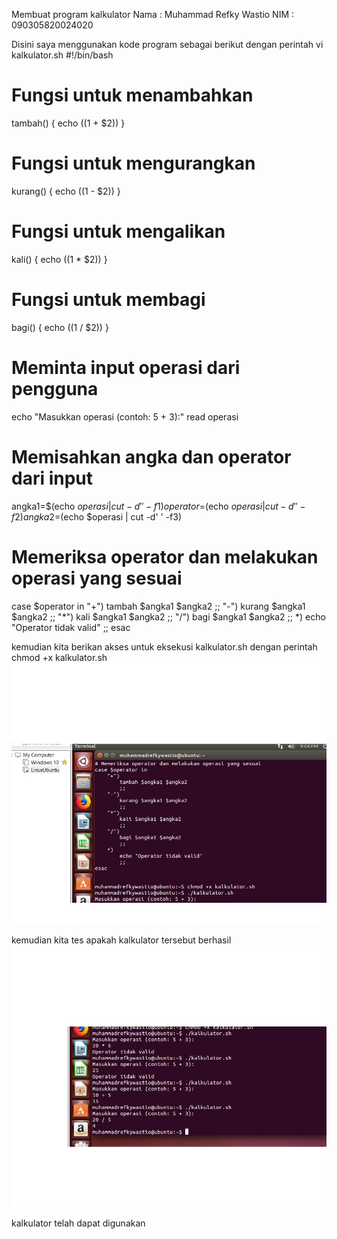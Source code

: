Membuat program kalkulator 
Nama : Muhammad Refky Wastio 
NIM : 090305820024020 

Disini saya menggunakan kode program sebagai berikut dengan perintah vi kalkulator.sh 
#!/bin/bash

# Fungsi untuk menambahkan
tambah() {
    echo $(($1 + $2))
}

# Fungsi untuk mengurangkan
kurang() {
    echo $(($1 - $2))
}

# Fungsi untuk mengalikan
kali() {
    echo $(($1 * $2))
}

# Fungsi untuk membagi
bagi() {
    echo $(($1 / $2))
}

# Meminta input operasi dari pengguna
echo "Masukkan operasi (contoh: 5 + 3):"
read operasi

# Memisahkan angka dan operator dari input
angka1=$(echo $operasi | cut -d' ' -f1)
operator=$(echo $operasi | cut -d' ' -f2)
angka2=$(echo $operasi | cut -d' ' -f3)

# Memeriksa operator dan melakukan operasi yang sesuai
case $operator in
    "+")
        tambah $angka1 $angka2
        ;;
    "-")
        kurang $angka1 $angka2
        ;;
    "*")
        kali $angka1 $angka2
        ;;
    "/")
        bagi $angka1 $angka2
        ;;
    *)
        echo "Operator tidak valid"
        ;;
esac

kemudian kita berikan akses untuk eksekusi kalkulator.sh dengan perintah chmod +x kalkulator.sh 
![alt text](https://github.com/MuhammadRefkyWastio/tugasPSO/blob/main/Gambarkalkulator/chmodkalk.jpg?raw=true)

kemudian kita tes apakah kalkulator tersebut berhasil 
![alt text](https://github.com/MuhammadRefkyWastio/tugasPSO/blob/main/Gambarkalkulator/teskalk.jpg?raw=true)

kalkulator telah dapat digunakan 
